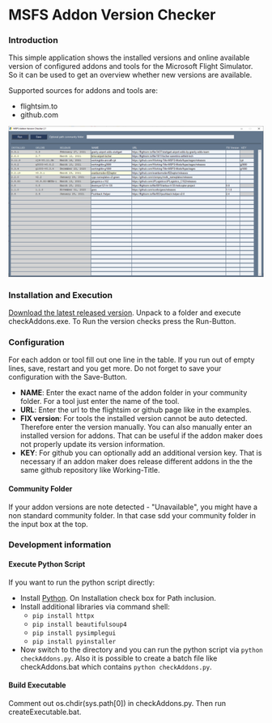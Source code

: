 # MSFS Addon Version Checker

### Introduction
This simple application shows the installed versions and online available version of configured addons and tools for the Microsoft Flight Simulator. So it can be used to get an overview whether new versions are available.

Supported sources for addons and tools are:
* flightsim.to
* github.com

![Picture Application](pics/guiapplication.png)

### Installation and Execution
[Download the latest released version](https://github.com/Koseng/MSFSAddonVersionChecker/releases/latest). Unpack to a folder and execute checkAddons.exe. To Run the version checks press the Run-Button.

### Configuration
For each addon or tool fill out one line in the table. If you run out of empty lines, save, restart and you get more.
Do not forget to save your configuration with the Save-Button.

* **NAME**: Enter the exact name of the addon folder in your community folder. For a tool just enter the name of the tool.
* **URL**: Enter the url to the flightsim or github page like in the examples.
* **FIX version**: For tools the installed version cannot be auto detected. Therefore enter the version manually. You can also manually enter an installed version for addons. That can be useful if the addon maker does not properly update its version information.
* **KEY**: For github you can optionally add an additional version key. That is necessary if an addon maker does release different addons in the the same github repository like Working-Title.

#### Community Folder
If your addon versions are note detected - "Unavailable", you might have a non standard community folder. In that case sdd your community folder in the input box at the top.

### Development information
#### Execute Python Script
If you want to run the python script directly:
* Install [Python](https://www.python.org/downloads/). On Installation check box for Path inclusion.
* Install additional libraries via command shell:
    * `pip install httpx`
    * `pip install beautifulsoup4`
    * `pip install pysimplegui`
    * `pip install pyinstaller`
* Now switch to the directory and you can run the python script via `python checkAddons.py`. Also it is possible to create a batch file like checkAddons.bat which contains `python checkAddons.py`.

#### Build Executable
Comment out os.chdir(sys.path[0]) in checkAddons.py. Then run createExecutable.bat.

